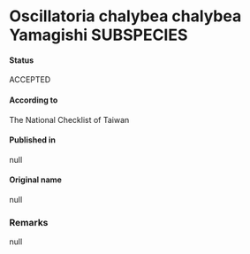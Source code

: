 # Oscillatoria chalybea chalybea Yamagishi SUBSPECIES

#### Status
ACCEPTED

#### According to
The National Checklist of Taiwan

#### Published in
null

#### Original name
null

### Remarks
null